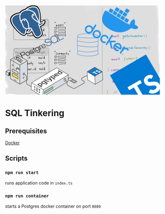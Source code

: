 ![](./db-image.png)

# SQL Tinkering

## Prerequisites

[Docker](https://www.docker.com/get-started)

## Scripts

### `npm run start`

runs application code in `index.ts`

### `npm run container`

starts a Postgres docker container on port `8080`
